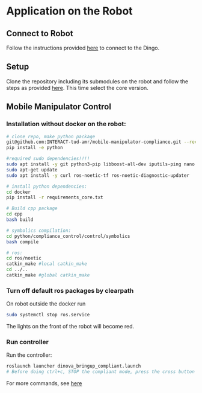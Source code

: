# Application on the Robot

## Connect to Robot
Follow the instructions provided [here](https://www.clearpathrobotics.com/assets/guides/melodic/dingo/network.html) to connect to the Dingo.

## Setup
Clone the repository including its submodules on the robot and follow the steps as provided [here](/docs/installation.md#set-up-docker-container-and-build-workspace). This time select the core version.

## Mobile Manipulator Control
### Installation without docker on the robot:
```bash
# clone repo, make python package
git@github.com:INTERACT-tud-amr/mobile-manipulator-compliance.git --recurse-submodules
pip install -e python

#required sudo dependencies!!!!
sudo apt install -y git python3-pip libboost-all-dev iputils-ping nano
sudo apt-get update
sudo apt install -y curl ros-noetic-tf ros-noetic-diagnostic-updater

# install python dependencies:
cd docker
pip install -r requirements_core.txt

# Build cpp package
cd cpp
bash build

# symbolics compilation:
cd python/compliance_control/control/symbolics
bash compile

# ros:
cd ros/noetic
catkin_make #local catkin_make
cd ../..
catkin_make #global catkin_make
```

### Turn off default ros packages by clearpath
On robot outside the docker run
```bash
sudo systemctl stop ros.service
```
The lights on the front of the robot will become red.


### Run controller
Run the controller:
```bash
roslaunch launcher dinova_bringup_compliant.launch
# Before doing ctrl+c, STOP the compliant mode, press the cross button on the dingo-joystick
```
For more commands, see [here](/docs/helpful_commands.md)

